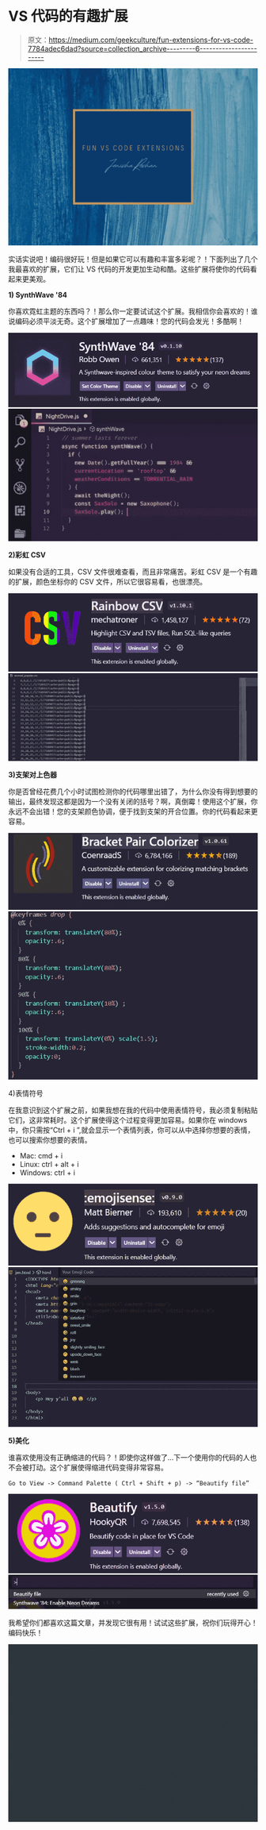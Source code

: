 # VS 代码的有趣扩展

> 原文：<https://medium.com/geekculture/fun-extensions-for-vs-code-7784adec6dad?source=collection_archive---------6----------------------->

![](img/2c773380a2adfd445a67e0702146fc66.png)

实话实说吧！编码很好玩！但是如果它可以有趣和丰富多彩呢？！下面列出了几个我最喜欢的扩展，它们让 VS 代码的开发更加生动和酷。这些扩展将使你的代码看起来更美观。

**1) SynthWave '84**

你喜欢霓虹主题的东西吗？！那么你一定要试试这个扩展。我相信你会喜欢的！谁说编码必须平淡无奇。这个扩展增加了一点趣味！您的代码会发光！多酷啊！

![](img/ee1b80bde5fae2a1d21aa61323ac23cb.png)![](img/77ebf413cad4e1e755d594c32e358486.png)

**2)彩虹 CSV**

如果没有合适的工具，CSV 文件很难查看，而且非常痛苦。彩虹 CSV 是一个有趣的扩展，颜色坐标你的 CSV 文件，所以它很容易看，也很漂亮。

![](img/6ebc326918b85ab355d4e577ed61324e.png)![](img/9080f92702865c7c4d08f41726217429.png)

**3)支架对上色器**

你是否曾经花费几个小时试图检测你的代码哪里出错了，为什么你没有得到想要的输出，最终发现这都是因为一个没有关闭的括号？啊，真倒霉！使用这个扩展，你永远不会出错！您的支架颜色协调，便于找到支架的开合位置。你的代码看起来更容易。

![](img/b5394278bcd0fcdaf95ea73302baff33.png)![](img/0f970148a3d61adb860100362390bbf2.png)

4)表情符号

在我意识到这个扩展之前，如果我想在我的代码中使用表情符号，我必须复制粘贴它们，这非常耗时。这个扩展使得这个过程变得更加容易。如果你在 windows 中，你只需按“Ctrl + i ”,就会显示一个表情列表，你可以从中选择你想要的表情，也可以搜索你想要的表情。

*   Mac: cmd + i
*   Linux: ctrl + alt + i
*   Windows: ctrl + i

![](img/4ac5fe25f20b7c100f400b273c392b83.png)![](img/0a74ee3028dcbe463a7f079d0ddff72c.png)

**5)美化**

谁喜欢使用没有正确缩进的代码？！即使你这样做了…下一个使用你的代码的人也不会被打动。这个扩展使得缩进代码变得非常容易。

```
Go to View -> Command Palette ( Ctrl + Shift + p) -> “Beautify file”
```

![](img/687f6b3edc5234516bf00cc8206f828f.png)![](img/628ea0366cbf2e85ef86d99e58879ddc.png)

我希望你们都喜欢这篇文章，并发现它很有用！试试这些扩展，祝你们玩得开心！编码快乐！

![](img/f9c1de1e4d5bafcb3220d1f97a394f35.png)